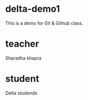 # delta-demo1
This is a demo for Git &amp; Github class.

# teacher
Sharadha khapra

# student
Delta studends




